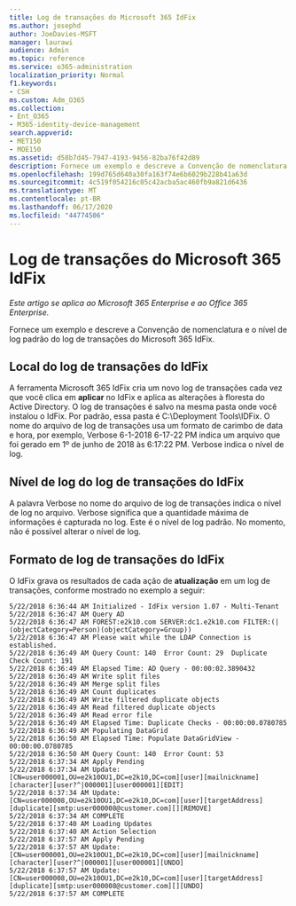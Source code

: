 ```yaml
---
title: Log de transações do Microsoft 365 IdFix
ms.author: josephd
author: JoeDavies-MSFT
manager: laurawi
audience: Admin
ms.topic: reference
ms.service: o365-administration
localization_priority: Normal
f1.keywords:
- CSH
ms.custom: Adm_O365
ms.collection:
- Ent_O365
- M365-identity-device-management
search.appverid:
- MET150
- MOE150
ms.assetid: d58b7d45-7947-4193-9456-82ba76f42d89
description: Fornece um exemplo e descreve a Convenção de nomenclatura e o nível de log padrão do log de transações do Microsoft 365 IdFix.
ms.openlocfilehash: 199d765d640a30fa163f74e6b6029b228b41a63d
ms.sourcegitcommit: 4c519f054216c05c42acba5ac460fb9a821d6436
ms.translationtype: MT
ms.contentlocale: pt-BR
ms.lasthandoff: 06/17/2020
ms.locfileid: "44774506"
---
```

# <a name="microsoft-365-idfix-transaction-log"></a>Log de transações do Microsoft 365 IdFix

*Este artigo se aplica ao Microsoft 365 Enterprise e ao Office 365 Enterprise.*

Fornece um exemplo e descreve a Convenção de nomenclatura e o nível de log padrão do log de transações do Microsoft 365 IdFix.
  
## <a name="idfix-transaction-log-location"></a>Local do log de transações do IdFix

A ferramenta Microsoft 365 IdFix cria um novo log de transações cada vez que você clica em **aplicar** no IdFix e aplica as alterações à floresta do Active Directory. O log de transações é salvo na mesma pasta onde você instalou o IdFix. Por padrão, essa pasta é C:\Deployment Tools\IDFix. O nome do arquivo de log de transações usa um formato de carimbo de data e hora, por exemplo, Verbose 6-1-2018 6-17-22 PM indica um arquivo que foi gerado em 1º de junho de 2018 às 6:17:22 PM. Verbose indica o nível de log. 
  
## <a name="idfix-transaction-log-logging-level"></a>Nível de log do log de transações do IdFix

A palavra Verbose no nome do arquivo de log de transações indica o nível de log no arquivo. Verbose significa que a quantidade máxima de informações é capturada no log. Este é o nível de log padrão. No momento, não é possível alterar o nível de log.
  
## <a name="idfix-transaction-log-format"></a>Formato de log de transações do IdFix

O IdFix grava os resultados de cada ação de **atualização** em um log de transações, conforme mostrado no exemplo a seguir:
  
```
5/22/2018 6:36:44 AM Initialized - IdFix version 1.07 - Multi-Tenant
5/22/2018 6:36:47 AM Query AD
5/22/2018 6:36:47 AM FOREST:e2k10.com SERVER:dc1.e2k10.com FILTER:(|(objectCategory=Person)(objectCategory=Group))
5/22/2018 6:36:47 AM Please wait while the LDAP Connection is established.
5/22/2018 6:36:49 AM Query Count: 140  Error Count: 29  Duplicate Check Count: 191
5/22/2018 6:36:49 AM Elapsed Time: AD Query - 00:00:02.3890432
5/22/2018 6:36:49 AM Write split files
5/22/2018 6:36:49 AM Merge split files
5/22/2018 6:36:49 AM Count duplicates
5/22/2018 6:36:49 AM Write filtered duplicate objects
5/22/2018 6:36:49 AM Read filtered duplicate objects
5/22/2018 6:36:49 AM Read error file
5/22/2018 6:36:49 AM Elapsed Time: Duplicate Checks - 00:00:00.0780785
5/22/2018 6:36:49 AM Populating DataGrid
5/22/2018 6:36:50 AM Elapsed Time: Populate DataGridView - 00:00:00.0780785
5/22/2018 6:36:50 AM Query Count: 140  Error Count: 53
5/22/2018 6:37:34 AM Apply Pending
5/22/2018 6:37:34 AM Update: [CN=user000001,OU=e2k10OU1,DC=e2k10,DC=com][user][mailnickname][character][user?^|000001][user000001][EDIT]
5/22/2018 6:37:34 AM Update: [CN=user000008,OU=e2k10OU1,DC=e2k10,DC=com][user][targetAddress][duplicate][smtp:user000008@customer.com][][REMOVE]
5/22/2018 6:37:34 AM COMPLETE
5/22/2018 6:37:40 AM Loading Updates
5/22/2018 6:37:40 AM Action Selection
5/22/2018 6:37:57 AM Apply Pending
5/22/2018 6:37:57 AM Update: [CN=user000001,OU=e2k10OU1,DC=e2k10,DC=com][user][mailnickname][character][user?^|000001][user000001][UNDO]
5/22/2018 6:37:57 AM Update: [CN=user000008,OU=e2k10OU1,DC=e2k10,DC=com][user][targetAddress][duplicate][smtp:user000008@customer.com][][UNDO]
5/22/2018 6:37:57 AM COMPLETE
```